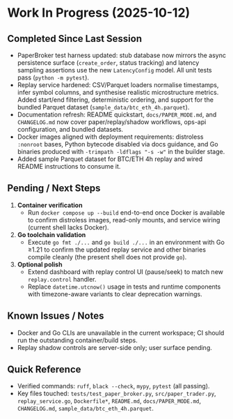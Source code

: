 # Work In Progress (2025-10-12)

## Completed Since Last Session
- PaperBroker test harness updated: stub database now mirrors the async persistence surface (`create_order`, status tracking) and latency sampling assertions use the new `LatencyConfig` model. All unit tests pass (`python -m pytest`).
- Replay service hardened: CSV/Parquet loaders normalise timestamps, infer symbol columns, and synthesise realistic microstructure metrics. Added start/end filtering, deterministic ordering, and support for the bundled Parquet dataset (`sample_data/btc_eth_4h.parquet`).
- Documentation refresh: README quickstart, `docs/PAPER_MODE.md`, and `CHANGELOG.md` now cover paper/replay/shadow workflows, ops-api configuration, and bundled datasets.
- Docker images aligned with deployment requirements: distroless `:nonroot` bases, Python bytecode disabled via docs guidance, and Go binaries produced with `-trimpath -ldflags "-s -w"` in the builder stage.
- Added sample Parquet dataset for BTC/ETH 4h replay and wired README instructions to consume it.

## Pending / Next Steps
1. **Container verification**
   - Run `docker compose up --build` end-to-end once Docker is available to confirm distroless images, read-only mounts, and service wiring (current shell lacks Docker).
2. **Go toolchain validation**
   - Execute `go fmt ./...` and `go build ./...` in an environment with Go ≥1.21 to confirm the updated replay service and other binaries compile cleanly (the present shell does not provide `go`).
3. **Optional polish**
   - Extend dashboard with replay control UI (pause/seek) to match new `replay.control` handler.
   - Replace `datetime.utcnow()` usage in tests and runtime components with timezone-aware variants to clear deprecation warnings.

## Known Issues / Notes
- Docker and Go CLIs are unavailable in the current workspace; CI should run the outstanding container/build steps.
- Replay shadow controls are server-side only; user surface pending.

## Quick Reference
- Verified commands: `ruff`, `black --check`, `mypy`, `pytest` (all passing).
- Key files touched: `tests/test_paper_broker.py`, `src/paper_trader.py`, `replay_service.go`, `Dockerfile*`, `README.md`, `docs/PAPER_MODE.md`, `CHANGELOG.md`, `sample_data/btc_eth_4h.parquet`.
